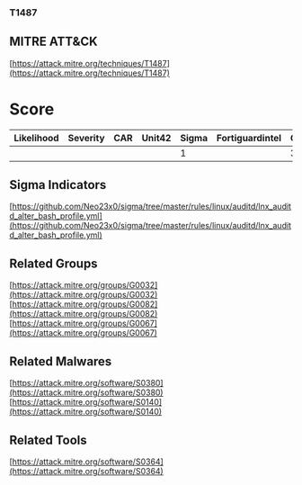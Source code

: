 
### T1487
## MITRE ATT&CK
[https://attack.mitre.org/techniques/T1487](https://attack.mitre.org/techniques/T1487)

# Score

| Likelihood | Severity | CAR | Unit42 | Sigma | Fortiguardintel | Groups | Malwares | Tools |
| ---------- | -------- | --- | ------ | ----- | --------------- | ---  | --- | --- |
 |   |   |   |   | 1 |   | 3 | 2 | 1 |



## Sigma Indicators

[https://github.com/Neo23x0/sigma/tree/master/rules/linux/auditd/lnx_auditd_alter_bash_profile.yml](https://github.com/Neo23x0/sigma/tree/master/rules/linux/auditd/lnx_auditd_alter_bash_profile.yml)
[]()


## Related Groups

[https://attack.mitre.org/groups/G0032](https://attack.mitre.org/groups/G0032)
[https://attack.mitre.org/groups/G0082](https://attack.mitre.org/groups/G0082)
[https://attack.mitre.org/groups/G0067](https://attack.mitre.org/groups/G0067)
[]()


## Related Malwares

[https://attack.mitre.org/software/S0380](https://attack.mitre.org/software/S0380)
[https://attack.mitre.org/software/S0140](https://attack.mitre.org/software/S0140)
[]()


## Related Tools

[https://attack.mitre.org/software/S0364](https://attack.mitre.org/software/S0364)
[]()
